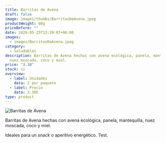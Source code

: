 ```yaml
---
title: Barritas de Avena
draft: false
image: images/thumbs/BarritasDeAvena.jpeg
productWeight: 80g
priceBefore: ""
date: 2020-05-25T13:39:07+06:00
images:
  - images/BarritasDeAvena.jpeg
category:
  - Saludables
description: Barritas de Avena hechas con avena ecológica, panela, mantequilla,
  nuez moscada, coco y miel.
price: "3.30"
stock: si
overview:
  - label: Unidades
    data: 2 por paquete
  - label: Precio
    data: 3.30€
type: product
---
```

![Barritas de Avena](/images/BarritasDeAvena.jpeg "Barritas de Avena")

Barritas de Avena hechas con avena ecológica, panela, mantequilla, nuez moscada, coco y miel.

Ideales para un snack o aperitivo energético. Test.